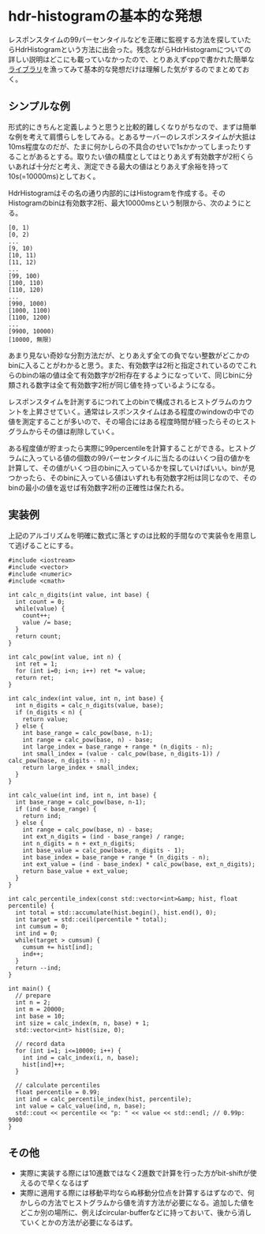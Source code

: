 # hdr-histogramの基本的な発想

レスポンスタイムの99パーセンタイルなどを正確に監視する方法を探していたらHdrHistogramという方法に出会った。残念ながらHdrHistogramについての詳しい説明はどこにも載っていなかったので、とりあえずcppで書かれた簡単な[ライブラリ](https://github.com/mikeb01/HdrHistogramCpp)を漁ってみて基本的な発想だけは理解した気がするのでまとめておく。

## シンプルな例

形式的にきちんと定義しようと思うと比較的難しくなりがちなので、まずは簡単な例を考えて肩慣らしをしてみる。とあるサーバーのレスポンスタイムが大抵は10ms程度なのだが、たまに何かしらの不具合のせいで1sかかってしまったりすることがあるとする。取りたい値の精度としてはとりあえず有効数字が2桁くらいあれば十分だと考え、測定できる最大の値はとりあえず余裕を持って10s(=10000ms)としておく。

HdrHistogramはその名の通り内部的にはHistogramを作成する。そのHistogramのbinは有効数字2桁、最大10000msという制限から、次のようにとる。
```
[0, 1)
[0, 2)
...
[9, 10)
[10, 11)
[11, 12)
...
[99, 100)
[100, 110)
[110, 120)
...
[990, 1000)
[1000, 1100)
[1100, 1200)
...
[9900, 10000)
[10000, 無限)
```

あまり見ない奇妙な分割方法だが、とりあえず全ての負でない整数がどこかのbinに入ることがわかると思う。また、有効数字は2桁と指定されているのでこれらのbinの端の値は全て有効数字が2桁存在するようになっていて、同じbinに分類される数字は全て有効数字2桁が同じ値を持っているようになる。

レスポンスタイムを計測するにつれて上のbinで構成されるヒストグラムのカウントを上昇させていく。通常はレスポンスタイムはある程度のwindowの中での値を測定することが多いので、その場合にはある程度時間が経ったらそのヒストグラムからその値は削除していく。

ある程度値が貯まったら実際に99percentileを計算することができる。ヒストグラムに入っている値の個数の99パーセンタイルに当たるのはいくつ目の値かを計算して、その値がいくつ目のbinに入っているかを探していけばいい。binが見つかったら、そのbinに入っている値はいずれも有効数字2桁は同じなので、そのbinの最小の値を返せば有効数字2桁の正確性は保たれる。

## 実装例

上記のアルゴリズムを明確に数式に落とすのは比較的手間なので実装令を用意して逃げることにする。
```
#include <iostream>
#include <vector>
#include <numeric>
#include <cmath>

int calc_n_digits(int value, int base) {
  int count = 0;
  while(value) {
    count++;
    value /= base;
  }
  return count;
}

int calc_pow(int value, int n) {
  int ret = 1;
  for (int i=0; i<n; i++) ret *= value;
  return ret;
}

int calc_index(int value, int n, int base) {
  int n_digits = calc_n_digits(value, base);
  if (n_digits < n) {
    return value;
  } else {
    int base_range = calc_pow(base, n-1);
    int range = calc_pow(base, n) - base;
    int large_index = base_range + range * (n_digits - n);
    int small_index = (value - calc_pow(base, n_digits-1)) / calc_pow(base, n_digits - n);
    return large_index + small_index;
  }
}

int calc_value(int ind, int n, int base) {
  int base_range = calc_pow(base, n-1);
  if (ind < base_range) {
    return ind;
  } else {
    int range = calc_pow(base, n) - base;
    int ext_n_digits = (ind - base_range) / range;
    int n_digits = n + ext_n_digits;
    int base_value = calc_pow(base, n_digits - 1);
    int base_index = base_range + range * (n_digits - n);
    int ext_value = (ind - base_index) * calc_pow(base, ext_n_digits);
    return base_value + ext_value;
  }
}

int calc_percentile_index(const std::vector<int>&amp; hist, float percentile) {
  int total = std::accumulate(hist.begin(), hist.end(), 0);
  int target = std::ceil(percentile * total);
  int cumsum = 0;
  int ind = 0;
  while(target > cumsum) {
    cumsum += hist[ind];
    ind++;
  }
  return --ind;
}

int main() {
  // prepare
  int n = 2;
  int m = 20000;
  int base = 10;
  int size = calc_index(m, n, base) + 1;
  std::vector<int> hist(size, 0);

  // record data
  for (int i=1; i<=10000; i++) {
    int ind = calc_index(i, n, base);
    hist[ind]++;
  }

  // calculate percentiles
  float percentile = 0.99;
  int ind = calc_percentile_index(hist, percentile);
  int value = calc_value(ind, n, base);
  std::cout << percentile << "p: " << value << std::endl; // 0.99p: 9900
}
```


## その他

- 実際に実装する際には10進数ではなく2進数で計算を行った方がbit-shiftが使えるので早くなるはず
- 実際に適用する際には移動平均ならぬ移動分位点を計算するはずなので、何かしらの方法でヒストグラムから値を消す方法が必要になる。追加した値をどこか別の場所に、例えばcircular-bufferなどに持っておいて、後から消していくとかの方法が必要になるはず。
